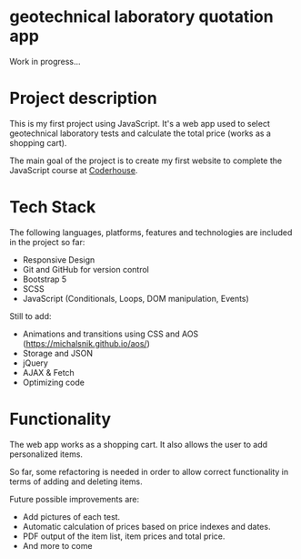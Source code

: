 # geotechnical laboratory quotation app

Work in progress...

# Project description

This is my first project using JavaScript. It's a web app used to select geotechnical laboratory tests and calculate the total price (works as a shopping cart).

The main goal of the project is to create my first website to complete the JavaScript course at [Coderhouse](https://www.coderhouse.com/).

# Tech Stack

The following languages, platforms, features and technologies are included in the project so far:

- Responsive Design
- Git and GitHub for version control
- Bootstrap 5
- SCSS
- JavaScript (Conditionals, Loops, DOM manipulation, Events)

Still to add:

- Animations and transitions using CSS and AOS (https://michalsnik.github.io/aos/)
- Storage and JSON
- jQuery
- AJAX & Fetch
- Optimizing code

# Functionality

The web app works as a shopping cart. It also allows the user to add personalized items.

So far, some refactoring is needed in order to allow correct functionality in terms of adding and deleting items.

Future possible improvements are:

- Add pictures of each test. 
- Automatic calculation of prices based on price indexes and dates.
- PDF output of the item list, item prices and total price.
- And more to come